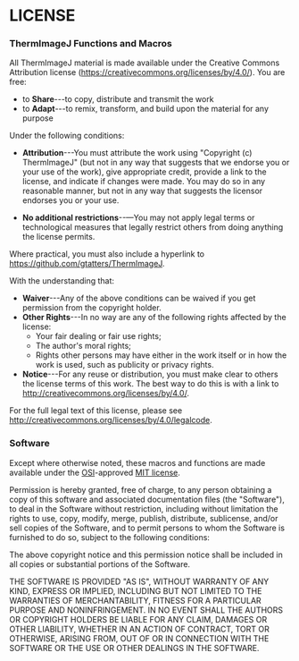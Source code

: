 LICENSE
================

### ThermImageJ Functions and Macros

All ThermImageJ material is made available under the Creative Commons Attribution license (<https://creativecommons.org/licenses/by/4.0/>). You are free:

-   to **Share**---to copy, distribute and transmit the work
-   to **Adapt**---to remix, transform, and build upon the material for any purpose

Under the following conditions:

-   **Attribution**---You must attribute the work using "Copyright (c) ThermImageJ" (but not in any way that suggests that we endorse you or your use of the work), give appropriate credit, provide a link to the license, and indicate if changes were made. You may do so in any reasonable manner, but not in any way that suggests the licensor endorses you or your use.

-   **No additional restrictions**--—You may not apply legal terms or technological measures that legally restrict others from doing anything the license permits.

Where practical, you must also include a hyperlink to <https://github.com/gtatters/ThermImageJ>.

With the understanding that:

-   **Waiver**---Any of the above conditions can be waived if you get permission from the copyright holder.
-   **Other Rights**---In no way are any of the following rights affected by the license:
    -   Your fair dealing or fair use rights;
    -   The author's moral rights;
    -   Rights other persons may have either in the work itself or in how the work is used, such as publicity or privacy rights.
-   **Notice**---For any reuse or distribution, you must make clear to others the license terms of this work. The best way to do this is with a link to <http://creativecommons.org/licenses/by/4.0/>.

For the full legal text of this license, please see <http://creativecommons.org/licenses/by/4.0/legalcode>.

### Software

Except where otherwise noted, these macros and functions are made available under the [OSI](http://opensource.org)-approved [MIT license](http://opensource.org/licenses/mit-license.html).

Permission is hereby granted, free of charge, to any person obtaining a copy of this software and associated documentation files (the "Software"), to deal in the Software without restriction, including without limitation the rights to use, copy, modify, merge, publish, distribute, sublicense, and/or sell copies of the Software, and to permit persons to whom the Software is furnished to do so, subject to the following conditions:

The above copyright notice and this permission notice shall be included in all copies or substantial portions of the Software.

THE SOFTWARE IS PROVIDED "AS IS", WITHOUT WARRANTY OF ANY KIND, EXPRESS OR IMPLIED, INCLUDING BUT NOT LIMITED TO THE WARRANTIES OF MERCHANTABILITY, FITNESS FOR A PARTICULAR PURPOSE AND NONINFRINGEMENT. IN NO EVENT SHALL THE AUTHORS OR COPYRIGHT HOLDERS BE LIABLE FOR ANY CLAIM, DAMAGES OR OTHER LIABILITY, WHETHER IN AN ACTION OF CONTRACT, TORT OR OTHERWISE, ARISING FROM, OUT OF OR IN CONNECTION WITH THE SOFTWARE OR THE USE OR OTHER DEALINGS IN THE SOFTWARE.
